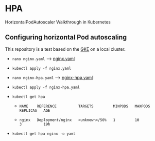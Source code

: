 # HPA
HorizontalPodAutoscaler Walkthrough in Kubernetes

## Configuring horizontal Pod autoscaling

This repository is a test based on the [GKE](https://cloud.google.com/kubernetes-engine/docs/how-to/horizontal-pod-autoscaling) on a local cluster.

* ```nano nginx.yaml``` --> [nginx.yaml](https://raw.githubusercontent.com/SiNa88/HPA/main/nginx.yaml)

* ```kubectl apply -f nginx.yaml``` 

* ```nano nginx-hpa.yaml``` --> [nginx-hpa.yaml](https://raw.githubusercontent.com/SiNa88/HPA/main/nginx-hpa.yaml)

* ```kubectl apply -f nginx-hpa.yaml``` 

* ```kubectl get hpa```

  * ```NAME    REFERENCE          TARGETS         MINPODS   MAXPODS   REPLICAS   AGE```

  * ```nginx   Deployment/nginx   <unknown>/50%   1         10        3          19h```

* ```kubectl get hpa nginx -o yaml```
